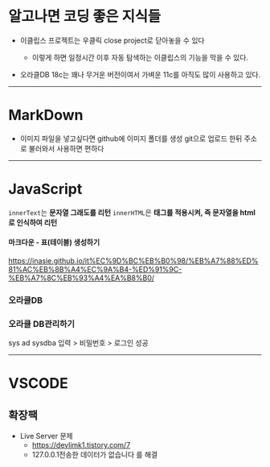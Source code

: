 # 알고나면 코딩 좋은 지식들

- 이클립스 프로젝트는 우클릭 close project로 닫아놓을 수 있다

  - 이렇게 하면 일정시간 이후 자동 탐색하는 이클립스의 기능을 막을 수 있다.

- 오라클DB 18c는 꽤나 무거운 버전이여서 가벼운 11c를 아직도 많이 사용하고 있다.

---

# MarkDown

- 이미지 파일을 넣고싶다면 github에 이미지 폴더를 생성 git으로 업로드 한뒤 주소로 불러와서 사용하면 편하다

---

# JavaScript

`innerText`는 **문자열 그래도를 리턴**
`innerHTML`은 **태그를 적용시켜, 즉 문자열을 html로 인식하여 리턴**

#### 마크다운 - 표(테이블) 생성하기

https://inasie.github.io/it%EC%9D%BC%EB%B0%98/%EB%A7%88%ED%81%AC%EB%8B%A4%EC%9A%B4-%ED%91%9C-%EB%A7%8C%EB%93%A4%EA%B8%B0/

### 오라클DB

### 오라클 DB관리하기

sys ad sysdba 입력 > 비밀번호 > 로그인 성공

---

# VSCODE

## 확장팩

- Live Server 문제
  - https://devlimk1.tistory.com/7
  - 127.0.0.1전송한 데이터가 없습니다 를 해결

